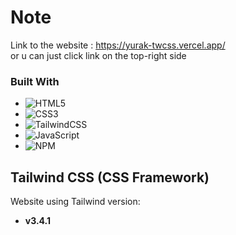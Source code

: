 # Note
Link to the website : https://yurak-twcss.vercel.app/ <br>
or u can just click link on the top-right side

### Built With

* ![HTML5](https://img.shields.io/badge/html5-%23E34F26.svg?style=for-the-badge&logo=html5&logoColor=white)
* ![CSS3](https://img.shields.io/badge/css3-%231572B6.svg?style=for-the-badge&logo=css3&logoColor=white)
* ![TailwindCSS](https://img.shields.io/badge/tailwindcss-%2338B2AC.svg?style=for-the-badge&logo=tailwind-css&logoColor=white)
* ![JavaScript](https://img.shields.io/badge/javascript-%23323330.svg?style=for-the-badge&logo=javascript&logoColor=%23F7DF1E)
* ![NPM](https://img.shields.io/badge/NPM-%23CB3837.svg?style=for-the-badge&logo=npm&logoColor=white)


## Tailwind CSS (CSS Framework)
Website using Tailwind version:

-   **v3.4.1**

